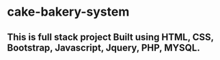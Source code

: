 # cake-bakery-system
## This is full stack project Built using HTML, CSS, Bootstrap, Javascript, Jquery, PHP, MYSQL.
